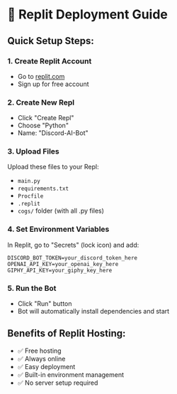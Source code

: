 # 🚀 Replit Deployment Guide

## Quick Setup Steps:

### 1. Create Replit Account
- Go to [replit.com](https://replit.com)
- Sign up for free account

### 2. Create New Repl
- Click "Create Repl"
- Choose "Python"
- Name: "Discord-AI-Bot"

### 3. Upload Files
Upload these files to your Repl:
- `main.py`
- `requirements.txt`
- `Procfile`
- `.replit`
- `cogs/` folder (with all .py files)

### 4. Set Environment Variables
In Replit, go to "Secrets" (lock icon) and add:
```
DISCORD_BOT_TOKEN=your_discord_token_here
OPENAI_API_KEY=your_openai_key_here
GIPHY_API_KEY=your_giphy_key_here
```

### 5. Run the Bot
- Click "Run" button
- Bot will automatically install dependencies and start

## Benefits of Replit Hosting:
- ✅ Free hosting
- ✅ Always online
- ✅ Easy deployment
- ✅ Built-in environment management
- ✅ No server setup required
